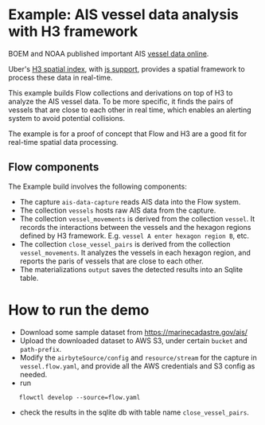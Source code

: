 # Example: AIS vessel data analysis with H3 framework

BOEM and NOAA published important AIS [vessel data online](https://marinecadastre.gov/ais/).

Uber's [H3 spatial index](https://eng.uber.com/h3/), with [js support](https://github.com/uber/h3-js), provides a spatial framework to process these data in real-time.

This example builds Flow collections and derivations on top of H3 to analyze the AIS vessel data. To be more specific, it finds the pairs of vessels that are close to each other in real time, which enables an alerting system to avoid potential collisions.

The example is for a proof of concept that Flow and H3 are a good fit for real-time spatial data processing.

## Flow components
The Example build involves the following components:
- The capture `ais-data-capture` reads AIS data into the Flow system.
- The collection `vessels` hosts raw AIS data from the capture.
- The collection `vessel_movements` is derived from the collection `vessel`.  It records the interactions between the vessels and the hexagon regions defined by H3 framework. E.g. `vessel A enter hexagon region B`, etc.
- The collection `close_vessel_pairs` is derived from the collection `vessel_movements`. It analyzes the vessels in each hexagon region, and reports the paris of vessels that are close to each other.
- The materializations `output` saves the detected results into an Sqlite table.

# How to run the demo

- Download some sample dataset from https://marinecadastre.gov/ais/
- Upload the downloaded dataset to AWS S3, under certain `bucket` and `path-prefix`.
- Modify the `airbyteSource/config` and `resource/stream` for the capture in `vessel.flow.yaml`, and provide all the AWS credentials and S3 config as needed.
- run
```
   flowctl develop --source=flow.yaml
```
- check the results in the sqlite db with table name `close_vessel_pairs`.
